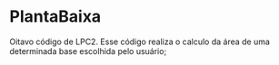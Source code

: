 # PlantaBaixa
Oitavo código de LPC2. Esse código realiza o calculo da área de uma determinada base escolhida pelo usuário;
